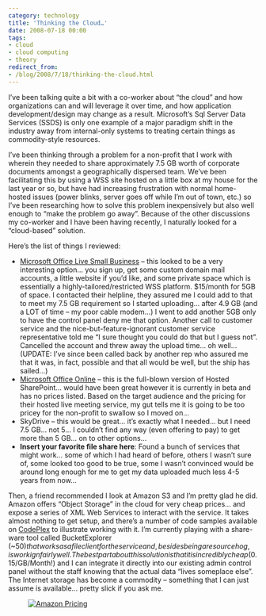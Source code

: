 ```yaml
---
category: technology
title: 'Thinking the Cloud…'
date: 2008-07-18 00:00
tags:
- cloud
- cloud computing
- theory
redirect_from:
- /blog/2008/7/18/thinking-the-cloud.html
---
```

I’ve been talking quite a bit with a co-worker about “the cloud” and how organizations can and will leverage it over time, and how application development/design may change as a result. Microsoft’s Sql Server Data Services (SSDS) is only one example of a major paradigm shift in the industry away from internal-only systems to treating certain things as commodity-style resources.

I’ve been thinking through a problem for a non-profit that I work with wherein they needed to share approximately 7.5 GB worth of corporate documents amongst a geographically dispersed team. We’ve been facilitating this by using a WSS site hosted on a little box at my house for the last year or so, but have had increasing frustration with normal home-hosted issues (power blinks, server goes off while I’m out of town, etc.) so I’ve been researching how to solve this problem inexpensively but also well enough to “make the problem go away”. Because of the other discussions my co-worker and I have been having recently, I naturally looked for a “cloud-based” solution.

Here’s the list of things I reviewed:

* [Microsoft Office Live Small Business](http://www.officelive.com) – this looked to be a very interesting option… you sign up, get some custom domain mail accounts, a little website if you’d like, and some private space which is essentially a highly-tailored/restricted WSS platform. $15/month for 5GB of space. I contacted their helpline, they assured me I could add to that to meet my 7.5 GB requirement so I started uploading… after 4.9 GB (and a LOT of time – my poor cable modem…) I went to add another 5GB only to have the control panel deny me that option. Another call to customer service and the nice-but-feature-ignorant customer service representative told me “I sure thought you could do that but I guess not”. Cancelled the account and threw away the upload time… oh well… (UPDATE: I’ve since been called back by another rep who assured me that it was, in fact, possible and that all would be well, but the ship has sailed…)
* [Microsoft Office Online](http://www.officeonline.com) – this is the full-blown version of Hosted SharePoint… would have been great however it is currently in beta and has no prices listed. Based on the target audience and the pricing for their hosted live meeting service, my gut tells me it is going to be too pricey for the non-profit to swallow so I moved on…
*  SkyDrive – this would be great… it’s exactly what I needed… but I need 7.5 GB… not 5… I couldn’t find any way (even offering to pay) to get more than 5 GB… on to other options…
* __Insert your favorite file share here__: Found a bunch of services that might work… some of which I had heard of before, others I wasn’t sure of, some looked too good to be true, some I wasn’t convinced would be around long enough for me to get my data uploaded much less 4-5 years from now…

Then, a friend recommended I look at Amazon S3 and I’m pretty glad he did. Amazon offers “Object Storage” in the cloud for very cheap prices… and expose a series of XML Web Services to interact with the service. It takes almost nothing to get setup, and there’s a number of code samples available on [CodePlex](http://codeplex.com) to illustrate working with it. I’m currently playing with a share-ware tool called BucketExplorer (~$50) that works as a file client for the service and, besides being a resource hog, is workign fairly well. The best part about this solution is that it is incredibly cheap ($0.15/GB/Month!) and I can integrate it directly into our existing admin control panel without the staff knowing that the actual data “lives someplace else”. The Internet storage has become a commodity – something that I can just assume is available… pretty slick if you ask me.

<figure class="align-center">
  <a href="{{ site.url }}{{ site.baseurl }}/images/image_2.png"><img src="{{ site.url }}{{ site.baseurl }}/images/image_2.png" alt="Amazon Pricing"></a>
</figure>
